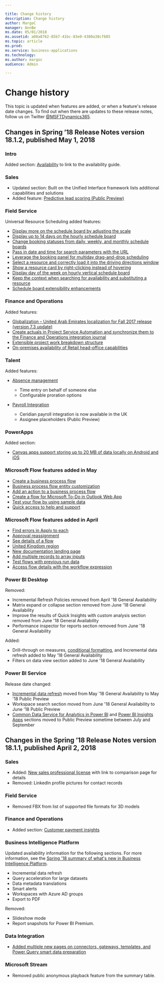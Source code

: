 ```yaml
---

title: Change history
description: Change history
author: MargoC
manager: AnnBe
ms.date: 05/01/2018
ms.assetid: a08a8762-85b7-41bc-83e0-4380a38cf685
ms.topic: article
ms.prod: 
ms.service: business-applications
ms.technology: 
ms.author: margoc
audience: Admin

---
```

#  Change history

This topic is updated when features are added, or when a feature's release date changes. To find out when there are updates to these release notes, follow us on Twitter	[@MSFTDynamics365](https://twitter.com/MSFTDynamics365).

## Changes in Spring ’18 Release Notes version 18.1.2, published May 1, 2018

### Intro                          

Added section: [Availability](availability.md) to link to the availability guide. 

### Sales
- Updated section: Built on the Unified Interface framework lists additional capabilities and solutions 
- Added feature: [Predictive lead scoring (Public Preview)](dynamics365-sales/overview.md) 

### Field Service
Universal Resource Scheduling added features: 
- [Display more on the schedule board by adjusting the scale](dynamics365-field-service/overview.md)                                  
- [Display up to 14 days on the hourly schedule board](dynamics365-field-service/overview.md)
- [Change booking statuses from daily, weekly, and monthly schedule boards](dynamics365-field-service/overview.md)
- [Pass in date and time for search parameters with the URL](dynamics365-field-service/overview.md)
- [Leverage the booking panel for multiday drag-and-drop scheduling](dynamics365-field-service/overview.md)
- [Select a resource and correctly load it into the driving directions window](dynamics365-field-service/overview.md)
- [Show a resource card by right-clicking instead of hovering](dynamics365-field-service/overview.md)
- [Display day of the week on hourly vertical schedule board](dynamics365-field-service/overview.md)
- [Keep the context when searching for availability and substituting a resource](dynamics365-field-service/overview.md)
- [Schedule board extensibility enhancements](dynamics365-field-service/overview.md)

### Finance and Operations

Added features:
- [Globalization – United Arab Emirates localization for Fall 2017 release (version 7.3 update)](dynamics365-finance-operations/globalization-united-arab-emirates-localization-fall-2017-release-version-7-3-update.md)
- [Create actuals in Project Service Automation and synchronize them to the Finance and Operations integration journal](dynamics365-finance-operations/integration-dynamics365-project-service-automation.md)
- [Extensible project work breakdown structure](dynamics365-finance-operations/extensible-project-work-breakdown-structure.md)
- [On-premises availability of Retail head-office capabilities](dynamics365-finance-operations/on-premises-deployment-updates.md)

### Talent

Added features: 
- [Absence management](dynamics365-talent/absence-management.md)
	- Time entry on behalf of someone else
	- Configurable proration options

- [Payroll Integration](dynamics365-talent/payroll-integration-payroll-data-package.md)
	- Ceridian payroll integration is now available in the UK
	- Assignee placeholders (Public Preview)

### PowerApps

Added section:
- [Canvas apps support storing up to 20 MB of data locally on Android and iOS](powerapps/overview.md)

### Microsoft Flow features added in May
- [Create a business process flow](microsoft-flow/overview.md)
- [Business process flow entity customization](microsoft-flow/overview.md)
- [Add an action to a business process flow](microsoft-flow/overview.md)
- [Create a flow for Microsoft To-Do in Outlook Web App](microsoft-flow/overview.md)
- [Test your flow by using sample data](microsoft-flow/overview.md)
- [Quick access to help and support](microsoft-flow/overview.md)

### Microsoft Flow features added in April
- [Find errors in Apply to each](microsoft-flow/overview.md)
- [Approval reassignment](microsoft-flow/overview.md)
- [See details of a flow](microsoft-flow/overview.md)
- [United Kingdom region](microsoft-flow/overview.md)
- [New documentation landing page](microsoft-flow/overview.md)
- [Add multiple records to array inputs](microsoft-flow/overview.md)
- [Test flows with previous run data](microsoft-flow/overview.md)
- [Access flow details with the workflow expression](microsoft-flow/overview.md)

### Power BI Desktop
Removed: 
-   Incremental Refresh Policies removed from April '18 General Availability							
-   Matrix expand or collapse section removed from June '18 General Availability
-   Improve the results of Quick Insights with custom analysis section removed from June '18 General Availability
-   Performance inspector for reports section removed from June '18 General Availability		

Added: 
-   Drill-through on measures, [conditional formatting](power-bi/overview.md), and Incremental data refresh added to May ’18 General Availability
-   Filters on data view section added to June '18 General Availability				

### Power BI Service				

Release date changed: 
-   [Incremental data refresh](power-bi/overview.md) moved from May '18 General Availability to May '18 Public Preview
-   Workspace search section moved from June '18 General Availability to June '18 Public Preview
-   [Common Data Service for Analytics in Power BI](common-data-service-analytics/index.md) and [Power BI Insights Apps](power-bi/insights-apps/insights-apps.md) sections moved to Public Preview sometime between July and September				
				
## Changes in the Spring ’18 Release Notes version 18.1.1, published April 2, 2018				
				
### Sales
- Added: [New sales professional license](dynamics365-sales/overview.md) with link to comparison page for details
- Removed: LinkedIn profile pictures for contact records

### Field Service
- Removed FBX from list of supported file formats for 3D models

### Finance and Operations
- Added section: [Customer payment insights](dynamics365-finance-operations/index.md)                                                    
### Business Intelligence Platform
Updated availability information for the following sections. For more information, see the [Spring '18 summary of what's new in Business Intelligence Platform](release-overview.md). 

- Incremental data refresh
- Query acceleration for large datasets
- Data metadata translations
- Smart alerts
- Workspaces with Azure AD groups
- Export to PDF  

Removed: 
- Slideshow mode
- Report snapshots for Power BI Premium. 

### Data Integration
- [Added multiple new pages on connectors, gateways, templates, and Power Query smart data preparation](data-integration/overview.md)

### Microsoft Stream
- Removed public anonymous playback feature from the summary table.

			
				
